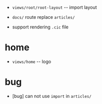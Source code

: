 - `views/root/root-layout` -- import layout

- `docs/` route replace `articles/`

- support rendering `.cic` file

# home

- `views/home` -- logo

# bug

- [bug] can not use `import` in `articles/`
